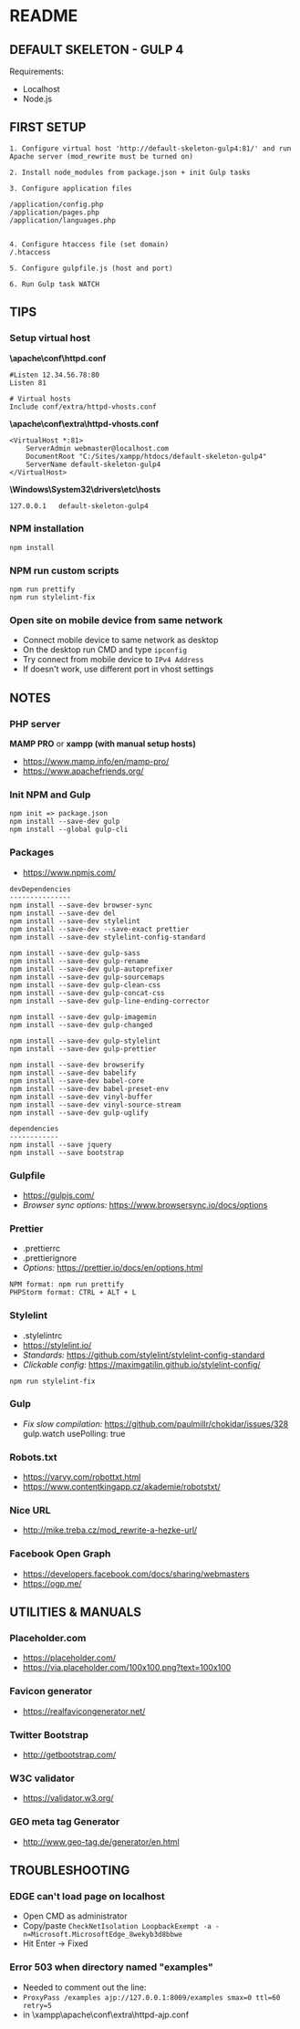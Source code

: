 # README

<!-- 
README.md comment
-->

## DEFAULT SKELETON - GULP 4

Requirements:
- Localhost
- Node.js

## FIRST SETUP
```
1. Configure virtual host 'http://default-skeleton-gulp4:81/' and run Apache server (mod_rewrite must be turned on)

2. Install node_modules from package.json + init Gulp tasks

3. Configure application files

/application/config.php
/application/pages.php
/application/languages.php


4. Configure htaccess file (set domain)
/.htaccess

5. Configure gulpfile.js (host and port)

6. Run Gulp task WATCH
```

## TIPS

### Setup virtual host

**\apache\conf\httpd.conf** 
```
#Listen 12.34.56.78:80
Listen 81

# Virtual hosts
Include conf/extra/httpd-vhosts.conf
```

**\apache\conf\extra\httpd-vhosts.conf** 
```
<VirtualHost *:81>
    ServerAdmin webmaster@localhost.com
    DocumentRoot "C:/Sites/xampp/htdocs/default-skeleton-gulp4"
    ServerName default-skeleton-gulp4
</VirtualHost>
```

**\Windows\System32\drivers\etc\hosts**
```
127.0.0.1	default-skeleton-gulp4
```

### NPM installation

```
npm install
```

### NPM run custom scripts

```
npm run prettify
npm run stylelint-fix
```

### Open site on mobile device from same network
- Connect mobile device to same network as desktop
- On the desktop run CMD and type ```ipconfig```
- Try connect from mobile device to ```IPv4 Address```
- If doesn't work, use different port in vhost settings

## NOTES

### PHP server
**MAMP PRO** or **xampp (with manual setup hosts)**

- https://www.mamp.info/en/mamp-pro/
- https://www.apachefriends.org/

### Init NPM and Gulp
```
npm init => package.json
npm install --save-dev gulp
npm install --global gulp-cli
```

### Packages
- https://www.npmjs.com/

```
devDependencies
---------------
npm install --save-dev browser-sync
npm install --save-dev del
npm install --save-dev stylelint
npm install --save-dev --save-exact prettier
npm install --save-dev stylelint-config-standard

npm install --save-dev gulp-sass
npm install --save-dev gulp-rename
npm install --save-dev gulp-autoprefixer
npm install --save-dev gulp-sourcemaps
npm install --save-dev gulp-clean-css
npm install --save-dev gulp-concat-css
npm install --save-dev gulp-line-ending-corrector

npm install --save-dev gulp-imagemin
npm install --save-dev gulp-changed

npm install --save-dev gulp-stylelint
npm install --save-dev gulp-prettier

npm install --save-dev browserify
npm install --save-dev babelify
npm install --save-dev babel-core
npm install --save-dev babel-preset-env
npm install --save-dev vinyl-buffer
npm install --save-dev vinyl-source-stream
npm install --save-dev gulp-uglify

dependencies
------------
npm install --save jquery
npm install --save bootstrap
```

### Gulpfile

- https://gulpjs.com/
- *Browser sync options:* https://www.browsersync.io/docs/options

### Prettier

- .prettierrc
- .prettierignore
- *Options:* https://prettier.io/docs/en/options.html

```
NPM format: npm run prettify
PHPStorm format: CTRL + ALT + L
```

### Stylelint 

- .stylelintrc
- https://stylelint.io/
- *Standards:* https://github.com/stylelint/stylelint-config-standard
- *Clickable config:* https://maximgatilin.github.io/stylelint-config/

```
npm run stylelint-fix
```

### Gulp

- *Fix slow compilation:* https://github.com/paulmillr/chokidar/issues/328 gulp.watch usePolling: true

### Robots.txt
- https://varvy.com/robottxt.html
- https://www.contentkingapp.cz/akademie/robotstxt/

### Nice URL
- http://mike.treba.cz/mod_rewrite-a-hezke-url/

### Facebook Open Graph
- https://developers.facebook.com/docs/sharing/webmasters
- https://ogp.me/

## UTILITIES & MANUALS

### Placeholder.com
- https://placeholder.com/
- https://via.placeholder.com/100x100.png?text=100x100

### Favicon generator
- https://realfavicongenerator.net/

### Twitter Bootstrap
- http://getbootstrap.com/

### W3C validator
- https://validator.w3.org/

### GEO meta tag Generator
- http://www.geo-tag.de/generator/en.html

## TROUBLESHOOTING

### EDGE can't load page on localhost
- Open CMD as administrator
- Copy/paste ```CheckNetIsolation LoopbackExempt -a -n=Microsoft.MicrosoftEdge_8wekyb3d8bbwe```
- Hit Enter -> Fixed

### Error 503 when directory named "examples"
- Needed to comment out the line:
- ```ProxyPass /examples ajp://127.0.0.1:8009/examples smax=0 ttl=60 retry=5```
- in \xampp\apache\conf\extra\httpd-ajp.conf